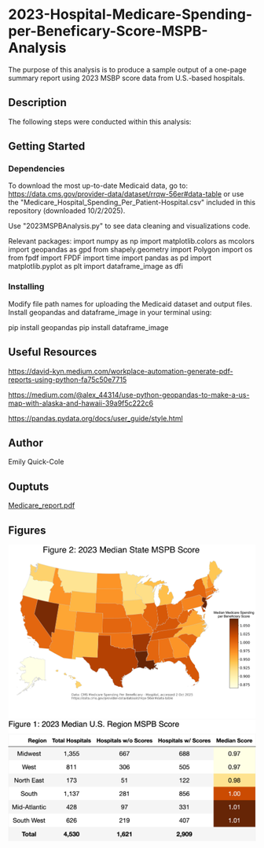 # 2023-Hospital-Medicare-Spending-per-Beneficary-Score-MSPB-Analysis
The purpose of this analysis is to produce a sample output of a one-page summary report using 2023 MSBP score data from U.S.-based hospitals.  

## Description

The following steps were conducted within this analysis: 

## Getting Started

### Dependencies
To download the most up-to-date Medicaid data, go to: https://data.cms.gov/provider-data/dataset/rrqw-56er#data-table
or use the "Medicare_Hospital_Spending_Per_Patient-Hospital.csv" included in this repository (downloaded 10/2/2025).

Use "2023MSPBAnalysis.py" to see data cleaning and visualizations code.

Relevant packages: 
import numpy as np
import matplotlib.colors as mcolors
import geopandas as gpd 
from shapely.geometry import Polygon
import os
from fpdf import FPDF
import time
import pandas as pd
import matplotlib.pyplot as plt
import dataframe_image as dfi 

### Installing

Modify file path names for uploading the Medicaid dataset and output files. 
Install geopandas and dataframe_image in your terminal using: 

pip install geopandas
pip install dataframe_image

## Useful Resources
https://david-kyn.medium.com/workplace-automation-generate-pdf-reports-using-python-fa75c50e7715

https://medium.com/@alex_44314/use-python-geopandas-to-make-a-us-map-with-alaska-and-hawaii-39a9f5c222c6

https://pandas.pydata.org/docs/user_guide/style.html

## Author
Emily Quick-Cole

## Ouptuts
[Medicare_report.pdf](https://github.com/user-attachments/files/22932931/Medicare_report.pdf)
<object data="2023MSPBReport.pdf" width="1000" height="1000" type='application/pdf'/>

## Figures
![Map Image](MSPBmap.png)
![Regional Table](regional_table.png)




